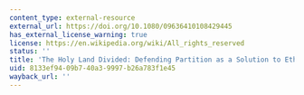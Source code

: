 ```yaml
---
content_type: external-resource
external_url: https://doi.org/10.1080/09636410108429445
has_external_license_warning: true
license: https://en.wikipedia.org/wiki/All_rights_reserved
status: ''
title: 'The Holy Land Divided: Defending Partition as a Solution to Ethnic Wars'
uid: 8133ef94-09b7-40a3-9997-b26a783f1e45
wayback_url: ''
---
```

